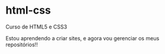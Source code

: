 # html-css
 Curso de HTML5 e CSS3

 Estou aprendendo a criar sites, e agora vou gerenciar os meus repositórios!!
